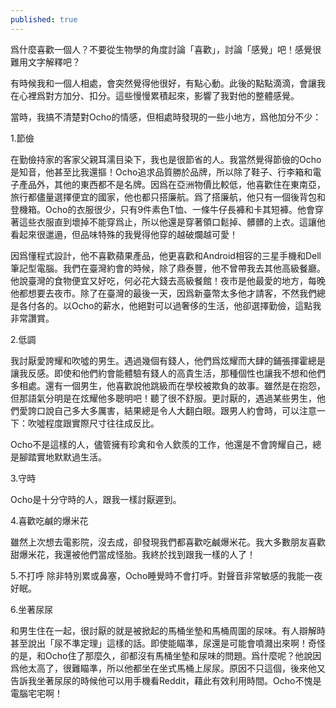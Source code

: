 ```yaml
---
published: true
---
```

爲什麼喜歡一個人？不要從生物學的角度討論「喜歡」，討論「感覺」吧！感覺很難用文字解釋吧？

有時候我和一個人相處，會突然覺得他很好，有點心動。此後的點點滴滴，會讓我在心裡爲對方加分、扣分。這些慢慢累積起來，影響了我對他的整體感覺。

當時，我搞不清楚對Ocho的情感，但相處時發現的一些小地方，爲他加分不少：



1.節儉

在勤儉持家的客家父親耳濡目染下，我也是很節省的人。我當然覺得節儉的Ocho是知音，他甚至比我還摳！Ocho追求品質勝於品牌，所以除了鞋子、行李箱和電子產品外，其他的東西都不是名牌。因爲在亞洲物價比較低，他喜歡住在東南亞，旅行都儘量選擇便宜的國家，他也都只搭廉航。爲了搭廉航，他只有一個後背包和登機箱。Ocho的衣服很少，只有9件素色T恤、一條牛仔長褲和卡其短褲。他會穿著這些衣服直到壞掉不能穿爲止，所以他還是穿著領口鬆掉、髒髒的上衣。這讓他看起來很邋遢，但品味特殊的我覺得他穿的越破爛越可愛！

因爲懂程式設計，他不喜歡蘋果產品，他更喜歡和Android相容的三星手機和Dell筆記型電腦。我們在臺灣約會的時候，除了鼎泰豐，他不曾帶我去其他高級餐廳。他說臺灣的食物便宜又好吃，何必花大錢去高級餐館！夜市是他最愛的地方，每晚他都想要去夜市。除了在臺灣的最後一天，因爲新臺幣太多他才請客，不然我們總是各付各的。以Ocho的薪水，他絕對可以過奢侈的生活，他卻選擇勤儉，這點我非常讚賞。

2.低調

我討厭愛誇耀和吹噓的男生。遇過幾個有錢人，他們爲炫耀而大肆的鋪張揮霍總是讓我反感。即使和他們約會能體驗有錢人的高貴生活，那種個性也讓我不想和他們多相處。還有一個男生，他喜歡說他跳級而在學校被欺負的故事。雖然是在抱怨，但那語氣分明是在炫耀他多聰明吧！聽了很不舒服。更討厭的，遇過某些男生，他們愛誇口說自己多大多厲害，結果總是令人大翻白眼。跟男人約會時，可以注意一下：吹噓程度跟實際尺寸往往成反比。

Ocho不是這樣的人，儘管擁有珍禽和令人欽羨的工作，他還是不會誇耀自己，總是腳踏實地默默過生活。

3.守時

Ocho是十分守時的人，跟我一樣討厭遲到。

4.喜歡吃鹹的爆米花

雖然上次想去電影院，沒去成，卻發現我們都喜歡吃鹹爆米花。我大多數朋友喜歡甜爆米花，我還被他們當成怪胎。我終於找到跟我一樣的人了！

5.不打呼
除非特別累或鼻塞，Ocho睡覺時不會打呼。對聲音非常敏感的我能一夜好眠。

6.坐著尿尿

和男生住在一起，很討厭的就是被掀起的馬桶坐墊和馬桶周圍的尿味。有人辯解時甚至說出「尿不準定理」這樣的話。即使能瞄準，尿還是可能會噴濺出來啊！奇怪的是，和Ocho住了那麼久，卻都沒有馬桶坐墊和尿味的問題。爲什麼呢？他說因爲他太高了，很難瞄準，所以他都坐在坐式馬桶上尿尿。原因不只這個，後來他又告訴我坐著尿尿的時候他可以用手機看Reddit，藉此有效利用時間。Ocho不愧是電腦宅宅啊！
